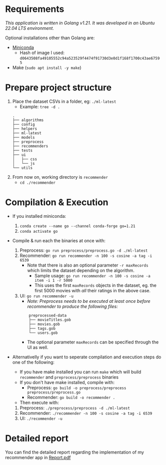 # Requirements
*This application is written in Golang v1.21. It was developed in an Ubuntu 22.04 LTS environment.*

Optional installations other than Golang are:
- [Miniconda](https://docs.conda.io/projects/miniconda/en/latest/)
    + Hash of image I used: `d0643508fa49105552c94a523529f4474f91730d3e0d1f168f1700c43ae67595`
- Make (`sudo apt install -y make`)

# Prepare project structure
1. Place the dataset CSVs in a folder, eg: `./ml-latest`
    - Example:
    `tree -d .`
    ```
    .
    ├── algorithms
    ├── config
    ├── helpers
    ├── ml-latest
    ├── models
    ├── preprocess
    ├── recommenders
    ├── tests
    ├── ui
    │   ├── css
    │   └── js
    └── utils
    ```
2. From now on, working directory is `recommender`
    - `cd ./recommender`

# Compilation & Execution
* If you installed miniconda:
    1. `conda create --name go --channel conda-forge go=1.21`
    2. `conda activate go`

* Compile & run each the binaries at once with:
    1. Preprocess: `go run preprocess/preprocess.go -d ./ml-latest`
    2. Recommender: `go run recommender -n 100 -s cosine -a tag -i 6539`
        - Note that there is also an optional parameter `-r maxRecords` which limits the dataset depending on the algorithm.
            + Sample usage: `go run recommender -n 100 -s cosine -a item -i 1 -r 5000`
            + This uses the first `maxRecords` objects in the dataset, eg. the first 5000 movies with *all* their ratings in the above case.
    3. UI: `go run recommender -u`
        - *Note: Preprocess needs to be executed at least once before recommender to produce the following files:*
        ``` 
            preprocessed-data
            ├── movieTitles.gob
            ├── movies.gob
            ├── tags.gob
            └── users.gob
        ```
        - The optional parameter `maxRecords` can be specified through the UI as well.

* Alternativelly if you want to seperate compilation and execution steps do one of the following:
    - If you have make installed you can run `make` which will build `recommender` and `preprocess/preprocess` binaries
    - If you don't have make installed, compile with:
        + Preprocess: `go build -o preprocess/preprocess preprocess/preprocess.go`
        + Recommender: `go build -o recommender .`
    - Then execute with:
    1. Preprocess: `./preprocess/preprocess -d ./ml-latest`
    2. Recommender: `./recommender -n 100 -s cosine -a tag -i 6539`
    3. UI: `./recommender -u`

# Detailed report
You can find the detailed report regarding the implementation of my recommender app in [Report.pdf](https://github.com/john-fotis/Movie-Recommender/blob/main/Report.pdf)
